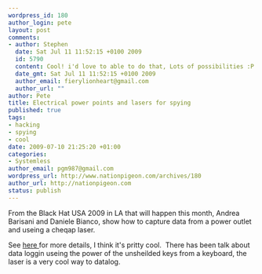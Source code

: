 ```yaml
--- 
wordpress_id: 180
author_login: pete
layout: post
comments: 
- author: Stephen
  date: Sat Jul 11 11:52:15 +0100 2009
  id: 5790
  content: Cool! i'd love to able to do that, Lots of possibilities :P
  date_gmt: Sat Jul 11 11:52:15 +0100 2009
  author_email: fierylionheart@gmail.com
  author_url: ""
author: Pete
title: Electrical power points and lasers for spying
published: true
tags: 
- hacking
- spying
- cool
date: 2009-07-10 21:25:20 +01:00
categories: 
- Systemless
author_email: pgm987@gmail.com
wordpress_url: http://www.nationpigeon.com/archives/180
author_url: http://nationpigeon.com
status: publish
---
```

From the Black Hat USA 2009 in LA that will happen this month, Andrea Barisani and Daniele Bianco, show how to capture data from a power outlet and useing a cheqap laser.

See <a href="http://www.networkworld.com/news/2009/070909-electrical-data-theft.html?hpg1=bn&amp;source=NWWNLE_nlt_security_2009-07-10" target="_blank">here </a>for more details, I think it's pritty cool.&nbsp; There has been talk about data loggin useing the power of the unsheilded keys from a keyboard, the laser is a very cool way to datalog.
